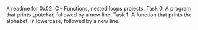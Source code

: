 A readme for 0x02. C - Functions, nested loops projects.
Task 0. A program that prints _putchar, followed by a new line.
Task 1. A function that prints the alphabet, in lowercase, followed by a new line.
